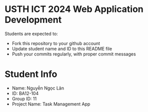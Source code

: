 USTH ICT 2024 Web Application Development
=====================================================

Students are expected to:

* Fork this repository to your github account
* Update student name and ID to this README file
* Push your commits regularly, with proper commit messages

Student Info
=======================

* Name: Nguyễn Ngọc Lân
* ID: BA12-104
* Group ID: 11
* Project Name: Task Management App
